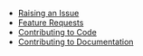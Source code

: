 - [Raising an Issue](./Contributing%3A-Raising-an-Issue)
- [Feature Requests](./Contributing%3A-Feature-Requests)
- [Contributing to Code](./Contributing%3A-Contributing-to-Code)
- [Contributing to Documentation](./Contributing%3A-Contributing-to-Documentation)